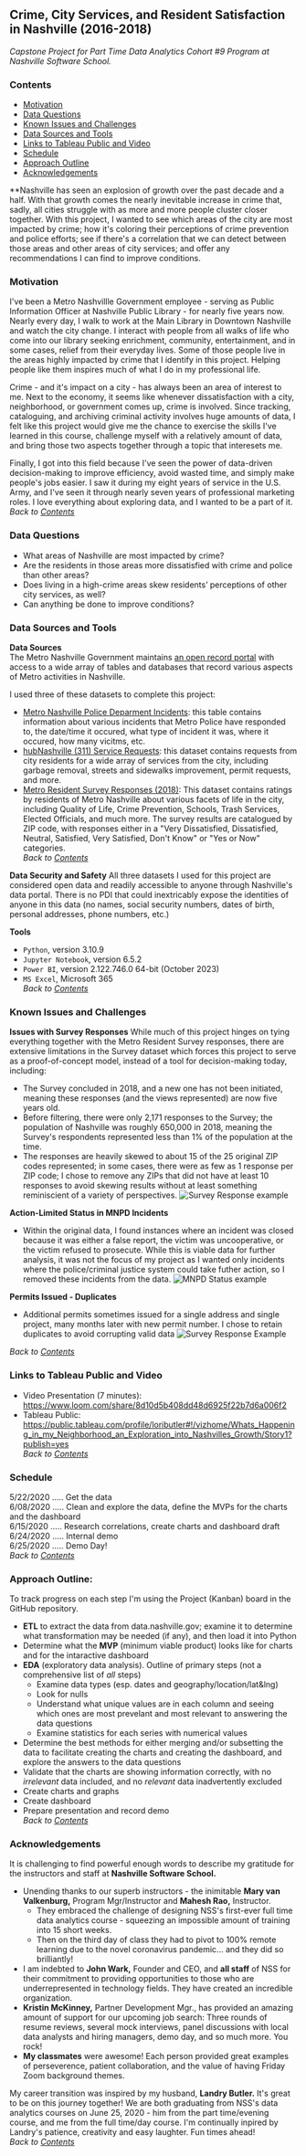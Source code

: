 ## **Crime, City Services, and Resident Satisfaction in Nashville (2016-2018)**
*Capstone Project for Part Time Data Analytics Cohort #9 Program at Nashville Software School.* 

### **Contents**  
- [Motivation](#Motivation)
- [Data Questions](#Data-Questions)
- [Known Issues and Challenges](#Known-Issues-and-Challenges)
- [Data Sources and Tools](#Data-Sources-and-Tools)
- [Links to Tableau Public and Video](#Links-to-Tableau-Public-and-Video)
- [Schedule](#Schedule)
- [Approach Outline](#Approach-Outline)
- [Acknowledgements](#Acknowledgements)

**Nashville has seen an explosion of growth over the past decade and a half. With that growth comes the nearly inevitable increase in crime that, sadly, all cities struggle with as more and more people cluster closer together. With this project, I wanted to see which areas of the city are most impacted by crime; how it's coloring their perceptions of crime prevention and police efforts; see if there's a correlation that we can detect between those areas and other areas of city services; and offer any recommendations I can find to improve conditions.

### **Motivation**   
I've been a Metro Nashvillle Government employee - serving as Public Information Officer at Nashville Public Library - for nearly five years now. Nearly every day, I walk to work at the Main Library in Downtown Nashville and watch the city change. I interact with people from all walks of life who come into our library seeking enrichment, community, entertainment, and in some cases, relief from their everyday lives. Some of those people live in the areas highly impacted by crime that I identify in this project. Helping people like them inspires much of what I do in my professional life.

Crime - and it's impact on a city - has always been an area of interest to me. Next to the economy, it seems like whenever dissatisfaction with a city, neighborhood, or government comes up, crime is involved. Since tracking, cataloguing, and archiving criminal activity involves huge amounts of data, I felt like this project would give me the chance to exercise the skills I've learned in this course, challenge myself with a relatively amount of data, and bring those two aspects together through a topic that interesets me.

Finally, I got into this field because I've seen the power of data-driven decision-making to improve efficiency, avoid wasted time, and simply make people's jobs easier. I saw it during my eight years of service in the U.S. Army, and I've seen it through nearly seven years of professional marketing roles. I love everything about exploring data, and I wanted to be a part of it.
*Back to [Contents](#Contents)*


### **Data Questions**  
- What areas of Nashville are most impacted by crime? 
- Are the residents in those areas more dissatisfied with crime and police than other areas?
- Does living in a high-crime areas skew residents’ perceptions of other city services, as well?
- Can anything be done to improve conditions?
   

### **Data Sources and Tools**   
**Data Sources**   
The Metro Nashville Government maintains [an open record portal](https://data.nashville.gov) with access to a wide array of tables and databases that record various aspects of Metro activities in Nashville. 

I used three of these datasets to complete this project:
- [Metro Nashville Police Deparment Incidents](https://data.nashville.gov/Police/Metro-Nashville-Police-Department-Incidents/2u6v-ujjs 'incident in Nashville'): this table contains information about various incidents that Metro Police have responded to, the date/time it occured, what type of incident it was, where it occured, how many vicitms, etc.
- [hubNashville (311) Service Requests](https://data.nashville.gov/Public-Services/hubNashville-311-Service-Requests/7qhx-rexh 'requests for service from Metro Nashville'): this dataset contains requests from city residents for a wide array of services from the city, including garbage removal, streets and sidewalks improvement, permit requests, and more.
- [Metro Resident Survey Responses (2018)](https://data.nashville.gov/General-Government/Metro-Resident-Survey-Responses/nux7-cwab 'responses from 2018 survey'): This dataset contains ratings by residents of Metro Nashville about various facets of life in the city, including Quality of Life, Crime Prevention, Schools, Trash Services, Elected Officials, and much more. The survey results are catalogued by ZIP code, with responses either in a "Very Dissatisfied, Dissatisfied, Neutral, Satisfied, Very Satisfied, Don't Know" or "Yes or Now" categories.    
*Back to [Contents](#Contents)*


**Data Security and Safety**
All three datasets I used for this project are considered open data and readily accessible to anyone through Nashville's data portal. There is no PDI that could inextricably expose the identities of anyone in this data (no names, social security numbers, dates of birth, personal addresses, phone numbers, etc.)

**Tools**
- `Python`, version 3.10.9   
- `Jupyter Notebook`, version 6.5.2   
- `Power BI`, version 2.122.746.0 64-bit (October 2023)
- `MS Excel`, Microsoft 365       
*Back to [Contents](#Contents)* 


### **Known Issues and Challenges**   
**Issues with Survey Responses** 
While much of this project hinges on tying everything together with the Metro Resident Survey responses, there are extensive limitations in the Survey dataset which forces this project to serve as a proof-of-concept model, instead of a tool for decision-making today, including:

- The Survey concluded in 2018, and a new one has not been initiated, meaning these responses (and the views represented) are now five years old. 
- Before filtering, there were only 2,171 responses to the Survey; the population of Nashville was roughly 650,000 in 2018, meaning the Survey's respondents represented less than 1% of the population at the time.
- The responses are heavily skewed to about 15 of the 25 original ZIP codes represented; in some cases, there were as few as 1 response per ZIP code; I chose to remove any ZIPs that did not have at least 10 responses to avoid skewing results without at least something reminiscient of a variety of perspectives.
![Survey Response example](./assets/survey_response_example.PNG)


**Action-Limited Status in MNPD Incidents**
- Within the original data, I found instances where an incident was closed because it was either a false report, the victim was uncooperative, or the victim refused to prosecute. While this is viable data for further analysis, it was not the focus of my project as I wanted only incidents where the police/criminal justice system could take futher action, so I removed these incidents from the data.
![MNPD Status example](/assets/survey_response_example.png)

**Permits Issued - Duplicates**  
- Additional permits sometimes issued for a single address and single project, many months later with new permit number. I chose to retain duplicates to avoid corrupting valid data
![Survey Response Example](/assets/mnpd_status_example.png)

    
*Back to [Contents](#Contents)*

### **Links to Tableau Public and Video**
- Video Presentation (7 minutes):  https://www.loom.com/share/8d10d5b408dd48d6925f22b7d6a006f2 
- Tableau Public: https://public.tableau.com/profile/loributler#!/vizhome/Whats_Happening_in_my_Neighborhood_an_Exploration_into_Nashvilles_Growth/Story1?publish=yes  
*Back to [Contents](#Contents)*

### **Schedule**
5/22/2020 ..... Get the data   
6/08/2020 ..... Clean and explore the data, define the MVPs for the charts and the dashboard   
6/15/2020 ..... Research correlations, create charts and dashboard draft  
6/24/2020 ..... Internal demo  
6/25/2020 ..... Demo Day!     
*Back to [Contents](#Contents)*

### **Approach Outline:**    
To track progress on each step I'm using the Project (Kanban) board in the GitHub repository. 
- **ETL** to extract the data from data.nashville.gov; examine it to determine what transformation may be needed (if any), and then load it into Python
- Determine what the **MVP** (minimum viable product) looks like for charts and for the intaractive dashboard
- **EDA** (exploratory data analysis). Outline of primary steps (not a comprehensive list of *all* steps)  
    - Examine data types (esp. dates and geography/location/lat&lng)  
    - Look for nulls  
    - Understand what unique values are in each column and seeing which ones are most prevelant and most relevant to answering the data questions
    - Examine statistics for each series with numerical values  
- Determine the best methods for either merging and/or subsetting the data to facilitate creating the charts and creating the dashboard, and explore the answers to the data questions
- Validate that the charts are showing information correctly, with no *irrelevant* data included, and no *relevant* data inadvertently excluded
- Create charts and graphs
- Create dashboard
- Prepare presentation and record demo    
*Back to [Contents](#Contents)*


### **Acknowledgements**
It is challenging to find powerful enough words to describe my gratitude for the instructors and staff at  **Nashville Software School.** 
- Unending thanks to our superb instructors - the inimitable **Mary van Valkenburg,** Program Mgr/Instructor and **Mahesh Rao,** Instructor. 
    - They embraced the challenge of designing NSS's first-ever full time data analytics course - squeezing an impossible amount of training into 15 short weeks. 
    - Then on the third day of class they had to pivot to 100% remote learning due to the novel coronavirus pandemic... and they did so brilliantly! 
- I am indebted to **John Wark,** Founder and CEO, and **all staff** of NSS for their commitment to providing opportunities to those who are underrepresented in technology fields. They have created an incredible organization. 
- **Kristin McKinney,** Partner Development Mgr., has provided an amazing amount of support for our upcoming job search: Three rounds of resume reviews, several mock interviews, panel discussions with local data analysts and hiring managers, demo day, and so much more. You rock!
- **My classmates** were awesome! Each person provided great examples of perseverence, patient collaboration, and the value of having Friday Zoom background themes. 

My career transition was inspired by my husband, **Landry Butler.** It's great to be on this journey together! We are both graduating from NSS's data analytics courses on June 25, 2020 - him from the part time/evening course, and me from the full time/day course. I'm continually inpired by Landry's patience, creativity and easy laughter. Fun times ahead!    
*Back to [Contents](#Contents)*